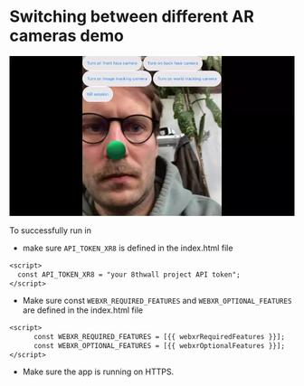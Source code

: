 # Switching between different AR cameras demo

![Preview](previews/preview.webp?raw=true "Preview")


To successfully run in 
- make sure `API_TOKEN_XR8` is defined in the index.html file
```
<script>
  const API_TOKEN_XR8 = "your 8thwall project API token";
</script>
```

- Make sure const `WEBXR_REQUIRED_FEATURES` and `WEBXR_OPTIONAL_FEATURES` are defined in the index.html file
```
<script>
      const WEBXR_REQUIRED_FEATURES = [{{ webxrRequiredFeatures }}];
      const WEBXR_OPTIONAL_FEATURES = [{{ webxrOptionalFeatures }}];
</script>
```
- Make sure the app is running on HTTPS.